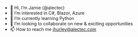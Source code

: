 - 👋 Hi, I’m Jamie (@alectec)
- 👀 I’m interested in C#, Blazor, Azure
- 🌱 I’m currently learning Python
- 💞️ I’m looking to collaborate on new & exciting opportunities
- 📫 How to reach me jhurley@alectec.com

<!---
alectec/alectec is a ✨ special ✨ repository because its `README.md` (this file) appears on your GitHub profile.
You can click the Preview link to take a look at your changes.
--->
